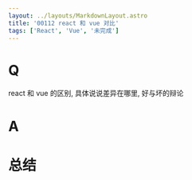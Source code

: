 ```yaml
---
layout: ../layouts/MarkdownLayout.astro
title: '00112 react 和 vue 对比'
tags: ['React', 'Vue', '未完成']
---
```


# Q

react 和 vue 的区别, 具体说说差异在哪里, 好与坏的辩论

# A



# 总结



<script>
  function func() {

  }
  
</script>